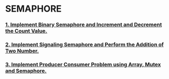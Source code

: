# SEMAPHORE
### [1. Implement Binary Semaphore and Increment and Decrement the Count Value.](../6_SEMAPHORE/1_Unnammed_Semaphore/1_Binary_Semaphore)
### [2. Implement Signaling Semaphore and Perform the Addition of Two Number.](../6_SEMAPHORE/1_Unnammed_Semaphore/2_Signaling_Semaphore)
### [3. Implement Producer Consumer Problem using Array, Mutex and Semaphore.](../6_SEMAPHORE/1_Unnammed_Semaphore/3_Producer_Consumer_Problem) 
